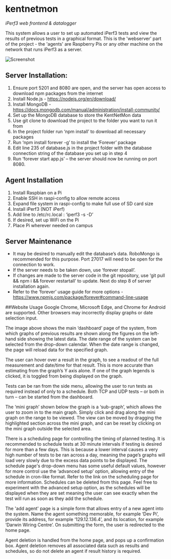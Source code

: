 # kentnetmon
*iPerf3 web frontend &amp; datalogger*

This system allows a user to set up automated iPerf3 tests and view the results of previous tests in a graphical format. This is the 'webserver' part of the project - the 'agents' are Raspberry Pis or any other machine on the network that runs iPerf3 as a server.

![Screenshot](http://i.imgur.com/MEstUXo.png)

## Server Installation:
 1. Ensure port 5201 and 8080 are open, and the server has open access to download npm packages from the internet
 2.	Install Node.js - https://nodejs.org/en/download/
 3.	Install MongoDB - https://docs.mongodb.com/manual/administration/install-community/
 4.	Set up the MongoDB database to store the KentNetMon data
 5.	Use git clone to download the project to the folder you want to run it from
 6.	In the project folder run ‘npm install’ to download all necessary packages
 7.	Run ‘npm install forever -g’ to install the ‘Forever’ package
 8.	Edit line 235 of database.js in the project folder with the database connection string of the database you set up in step 4
 9.	Run ‘forever start app.js’ – the server should now be running on port 8080.

## Agent Installation
 1.	Install Raspbian on a Pi
 2.	Enable SSH in raspi-config to allow remote access
 3.	Expand file system in raspi-config to make full use of SD card size
 4.	Install iPerf3 (NOT iPerf)
 5.	Add line to /etc/rc.local : ‘iperf3 -s -D’
 6.	If desired, set up WiFi on the Pi
 7.	Place Pi wherever needed on campus

## Server Maintenance
 - It may be desired to manually edit the database’s data. RoboMongo is recommended for this purpose. Port 27017 will need to be open for the connection to work.
 - If the server needs to be taken down, use ‘forever stopall’.
 - If changes are made to the server code in the git repository, use ‘git pull && npm i && forever restartall’ to update. Next do step 8 of server installation again. 
 - Refer to the ‘forever’ usage guide for more options - https://www.npmjs.com/package/forever#command-line-usage 

##Website Usage
Google Chrome, Microsoft Edge, and Chrome for Android are supported. Other browsers may incorrectly display graphs or date selection input.

The image above shows the main ‘dashboard’ page of the system, from which graphs of previous results are shown along the figures on the left-hand side showing the latest data. The date range of the system can be selected from the drop-down calendar. When the date range is changed, the page will reload data for the specified graph. 

The user can hover over a result in the graph, to see a readout of the full measurement and date/time for that result. This is more accurate than estimating from the graph’s Y axis alone. If one of the graph legends is clicked, it is toggled from being displayed on the graph.

Tests can be ran from the side menu, allowing the user to run tests as required instead of only to a schedule. Both TCP and UDP tests – or both in turn – can be started from the dashboard.

The ‘mini graph’ shown below the graph is a ‘sub-graph’, which allows the user to zoom in to the main graph. Simply click and drag along the mini graph on the range to be viewed. The view can be moved by dragging the highlighted section across the mini graph, and can be reset by clicking on the mini graph outside the selected area.

There is a scheduling page for controlling the timing of planned testing. It is recommended to schedule tests at 30 minute intervals if testing is desired for more than a few days. This is because a lower interval causes a very high number of tests to be ran across a day, meaning the page’s graphs will load very slowly due to the excess data points to be displayed. The schedule page's drop-down menu has some useful default values, however for more control use the ‘advanced setup’ option, allowing entry of the schedule in cron-like format. Refer to the link on the scheduling page for more information. Schedules can be deleted from this page. Feel free to experiment with the advanced setup option, as the schedules will be displayed when they are set meaning the user can see exactly when the test will run as soon as they add the schedule.

The 'add agent' page is a simple form that allows entry of a new agent into the system. Name the agent something memorable, for example ‘Dev Pi’, provide its address, for example ‘129.12.136.4’, and its location, for example ‘Darwin Wiring Centre’. On submitting the form, the user is redirected to the home page. 

Agent deletion is handled from the home page, and pops up a confirmation box. Agent deletion removes all associated data such as results and schedules, so do not delete an agent if result history is required. 

